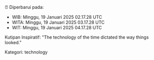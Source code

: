 ⏰ Diperbarui pada:
- WIB: Minggu, 19 Januari 2025 02.17.28 UTC
- WITA: Minggu, 19 Januari 2025 03.17.28 UTC
- WIT: Minggu, 19 Januari 2025 04.17.28 UTC

Kutipan Inspiratif:
"The technology of the time dictated the way things looked."


Kategori: technology

